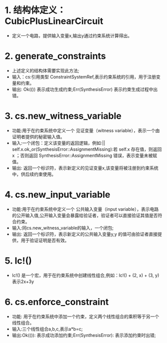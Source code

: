 # 1. 结构体定义：CubicPlusLinearCircuit
- 	定义一个电路，提供输入变量x,输出y通过约束系统计算得出。
# 2. generate_constraints
- 上述定义的结构体需要实现此方法;
- 输入：cs:引用类型 ConstraintSystemRef,表示约束系统的引用，用于注册变量和约束。
- 输出:	Ok(()) 表示成功生成约束;Err(SynthesisError) 表示约束生成过程中出错。
# 3. cs.new_witness_variable
- 功能:用于在约束系统中定义一个 见证变量（witness variable），表示一个由证明者提供的秘密输入值。
- 输入:一个闭包：定义该变量的返回逻辑，例如:|| self.x.ok_or(SynthesisError::AssignmentMissing):若 self.x 存在值，则返回  x ；否则返回 SynthesisError::AssignmentMissing 错误，表示变量未被赋值。
- 输出:	返回一个标识符，表示新定义的见证变量x,该变量将被注册到约束系统中，供后续约束使用。
# 4. cs.new_input_variable
- 功能:用于在约束系统中定义一个 公共输入变量（input variable），表示电路的公开输入值,公开输入变量会暴露给验证者，验证者可以直接验证其值是否符合约束。
- 输入:同cs.new_witness_variable的输入，一个闭包;
- 输出:	返回一个标识符，表示新定义的公共输入变量y,y 的值可由验证者直接提供，用于验证证明是否有效。
# 5. lc!()
- lc!() 是一个宏，用于在约束系统中创建线性组合,例如：lc!() + (2, x) + (3, y)表示2x+3y
# 6. cs.enforce_constraint
- 功能: 用于在约束系统中添加一个约束，定义两个线性组合的乘积等于另一个线性组合。
- 输入:三个线性组合a,b,c,表示a*b=c;
- 输出:Ok(()): 表示成功添加约束;Err(SynthesisError): 表示添加约束时出错;
